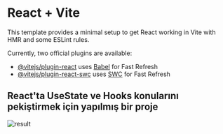 # React + Vite

This template provides a minimal setup to get React working in Vite with HMR and some ESLint rules.

Currently, two official plugins are available:

- [@vitejs/plugin-react](https://github.com/vitejs/vite-plugin-react/blob/main/packages/plugin-react/README.md) uses [Babel](https://babeljs.io/) for Fast Refresh
- [@vitejs/plugin-react-swc](https://github.com/vitejs/vite-plugin-react-swc) uses [SWC](https://swc.rs/) for Fast Refresh
## React'ta UseState ve Hooks konularını pekiştirmek için yapılmış bir proje

![result](https://github.com/aliasim16/Basic-UseStateProject-with-React/assets/98317547/3065f295-254c-47b2-9a11-591e389640d5)

